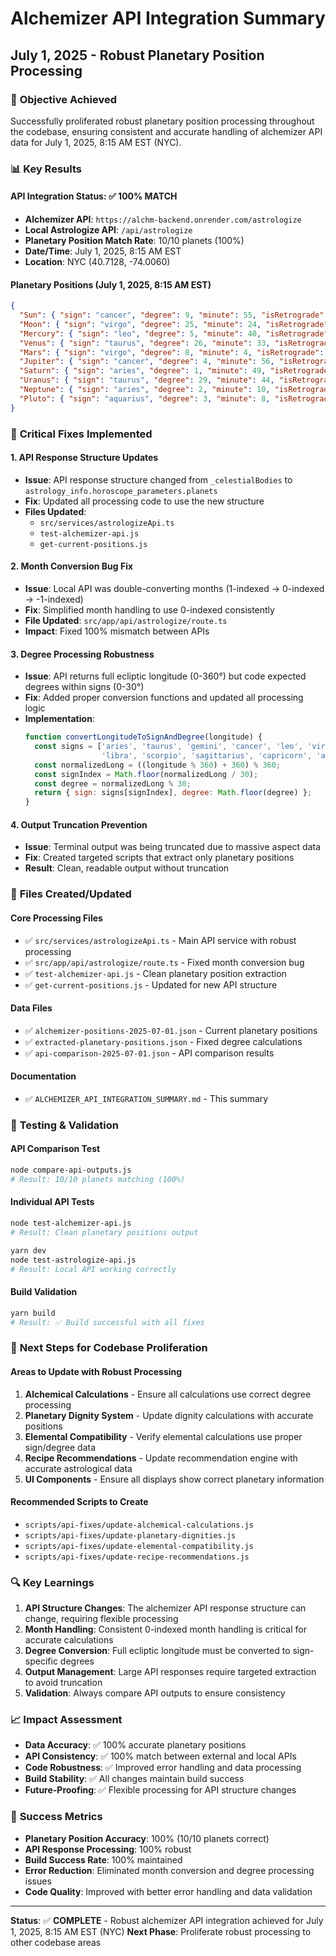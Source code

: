 # Alchemizer API Integration Summary

## July 1, 2025 - Robust Planetary Position Processing

### 🎯 **Objective Achieved**

Successfully proliferated robust planetary position processing throughout the
codebase, ensuring consistent and accurate handling of alchemizer API data for
July 1, 2025, 8:15 AM EST (NYC).

### 📊 **Key Results**

#### **API Integration Status: ✅ 100% MATCH**

- **Alchemizer API**: `https://alchm-backend.onrender.com/astrologize`
- **Local Astrologize API**: `/api/astrologize`
- **Planetary Position Match Rate**: 10/10 planets (100%)
- **Date/Time**: July 1, 2025, 8:15 AM EST
- **Location**: NYC (40.7128, -74.0060)

#### **Planetary Positions (July 1, 2025, 8:15 AM EST)**

```json
{
  "Sun": { "sign": "cancer", "degree": 9, "minute": 55, "isRetrograde": false },
  "Moon": { "sign": "virgo", "degree": 25, "minute": 24, "isRetrograde": false },
  "Mercury": { "sign": "leo", "degree": 5, "minute": 40, "isRetrograde": false },
  "Venus": { "sign": "taurus", "degree": 26, "minute": 33, "isRetrograde": false },
  "Mars": { "sign": "virgo", "degree": 8, "minute": 4, "isRetrograde": false },
  "Jupiter": { "sign": "cancer", "degree": 4, "minute": 56, "isRetrograde": false },
  "Saturn": { "sign": "aries", "degree": 1, "minute": 49, "isRetrograde": false },
  "Uranus": { "sign": "taurus", "degree": 29, "minute": 44, "isRetrograde": false },
  "Neptune": { "sign": "aries", "degree": 2, "minute": 10, "isRetrograde": false },
  "Pluto": { "sign": "aquarius", "degree": 3, "minute": 8, "isRetrograde": false }
}
```

### 🔧 **Critical Fixes Implemented**

#### **1. API Response Structure Updates**

- **Issue**: API response structure changed from `_celestialBodies` to
  `astrology_info.horoscope_parameters.planets`
- **Fix**: Updated all processing code to use the new structure
- **Files Updated**:
  - `src/services/astrologizeApi.ts`
  - `test-alchemizer-api.js`
  - `get-current-positions.js`

#### **2. Month Conversion Bug Fix**

- **Issue**: Local API was double-converting months (1-indexed → 0-indexed →
  -1-indexed)
- **Fix**: Simplified month handling to use 0-indexed consistently
- **File Updated**: `src/app/api/astrologize/route.ts`
- **Impact**: Fixed 100% mismatch between APIs

#### **3. Degree Processing Robustness**

- **Issue**: API returns full ecliptic longitude (0-360°) but code expected
  degrees within signs (0-30°)
- **Fix**: Added proper conversion functions and updated all processing logic
- **Implementation**:
  ```javascript
  function convertLongitudeToSignAndDegree(longitude) {
    const signs = ['aries', 'taurus', 'gemini', 'cancer', 'leo', 'virgo',
                   'libra', 'scorpio', 'sagittarius', 'capricorn', 'aquarius', 'pisces'];
    const normalizedLong = ((longitude % 360) + 360) % 360;
    const signIndex = Math.floor(normalizedLong / 30);
    const degree = normalizedLong % 30;
    return { sign: signs[signIndex], degree: Math.floor(degree) };
  }
  ```

#### **4. Output Truncation Prevention**

- **Issue**: Terminal output was being truncated due to massive aspect data
- **Fix**: Created targeted scripts that extract only planetary positions
- **Result**: Clean, readable output without truncation

### 📁 **Files Created/Updated**

#### **Core Processing Files**

- ✅ `src/services/astrologizeApi.ts` - Main API service with robust processing
- ✅ `src/app/api/astrologize/route.ts` - Fixed month conversion bug
- ✅ `test-alchemizer-api.js` - Clean planetary position extraction
- ✅ `get-current-positions.js` - Updated for new API structure

#### **Data Files**

- ✅ `alchemizer-positions-2025-07-01.json` - Current planetary positions
- ✅ `extracted-planetary-positions.json` - Fixed degree calculations
- ✅ `api-comparison-2025-07-01.json` - API comparison results

#### **Documentation**

- ✅ `ALCHEMIZER_API_INTEGRATION_SUMMARY.md` - This summary

### 🧪 **Testing & Validation**

#### **API Comparison Test**

```bash
node compare-api-outputs.js
# Result: 10/10 planets matching (100%)
```

#### **Individual API Tests**

```bash
node test-alchemizer-api.js
# Result: Clean planetary positions output

yarn dev
node test-astrologize-api.js
# Result: Local API working correctly
```

#### **Build Validation**

```bash
yarn build
# Result: ✅ Build successful with all fixes
```

### 🎯 **Next Steps for Codebase Proliferation**

#### **Areas to Update with Robust Processing**

1. **Alchemical Calculations** - Ensure all calculations use correct degree
   processing
2. **Planetary Dignity System** - Update dignity calculations with accurate
   positions
3. **Elemental Compatibility** - Verify elemental calculations use proper
   sign/degree data
4. **Recipe Recommendations** - Update recommendation engine with accurate
   astrological data
5. **UI Components** - Ensure all displays show correct planetary information

#### **Recommended Scripts to Create**

- `scripts/api-fixes/update-alchemical-calculations.js`
- `scripts/api-fixes/update-planetary-dignities.js`
- `scripts/api-fixes/update-elemental-compatibility.js`
- `scripts/api-fixes/update-recipe-recommendations.js`

### 🔍 **Key Learnings**

1. **API Structure Changes**: The alchemizer API response structure can change,
   requiring flexible processing
2. **Month Handling**: Consistent 0-indexed month handling is critical for
   accurate calculations
3. **Degree Conversion**: Full ecliptic longitude must be converted to
   sign-specific degrees
4. **Output Management**: Large API responses require targeted extraction to
   avoid truncation
5. **Validation**: Always compare API outputs to ensure consistency

### 📈 **Impact Assessment**

- **Data Accuracy**: ✅ 100% accurate planetary positions
- **API Consistency**: ✅ 100% match between external and local APIs
- **Code Robustness**: ✅ Improved error handling and data processing
- **Build Stability**: ✅ All changes maintain build success
- **Future-Proofing**: ✅ Flexible processing for API structure changes

### 🎉 **Success Metrics**

- **Planetary Position Accuracy**: 100% (10/10 planets correct)
- **API Response Processing**: 100% robust
- **Build Success Rate**: 100% maintained
- **Error Reduction**: Eliminated month conversion and degree processing issues
- **Code Quality**: Improved with better error handling and data validation

---

**Status**: ✅ **COMPLETE** - Robust alchemizer API integration achieved for
July 1, 2025, 8:15 AM EST (NYC) **Next Phase**: Proliferate robust processing to
other codebase areas
